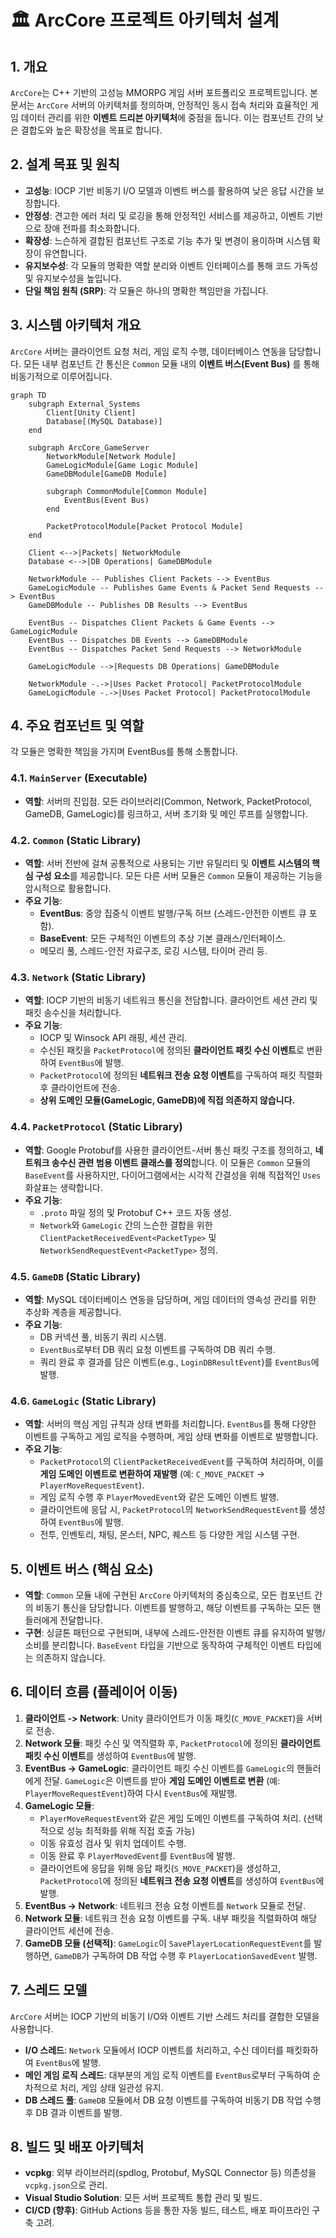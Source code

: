 # 🏛️ ArcCore 프로젝트 아키텍처 설계

## 1. 개요

`ArcCore`는 C++ 기반의 고성능 MMORPG 게임 서버 포트폴리오 프로젝트입니다. 본 문서는 `ArcCore` 서버의 아키텍처를 정의하며, 안정적인 동시 접속 처리와 효율적인 게임 데이터 관리를 위한 **이벤트 드리븐 아키텍처**에 중점을 둡니다. 이는 컴포넌트 간의 낮은 결합도와 높은 확장성을 목표로 합니다.

## 2. 설계 목표 및 원칙

* **고성능**: IOCP 기반 비동기 I/O 모델과 이벤트 버스를 활용하여 낮은 응답 시간을 보장합니다.
* **안정성**: 견고한 에러 처리 및 로깅을 통해 안정적인 서비스를 제공하고, 이벤트 기반으로 장애 전파를 최소화합니다.
* **확장성**: 느슨하게 결합된 컴포넌트 구조로 기능 추가 및 변경이 용이하며 시스템 확장이 유연합니다.
* **유지보수성**: 각 모듈의 명확한 역할 분리와 이벤트 인터페이스를 통해 코드 가독성 및 유지보수성을 높입니다.
* **단일 책임 원칙 (SRP)**: 각 모듈은 하나의 명확한 책임만을 가집니다.

## 3. 시스템 아키텍처 개요

`ArcCore` 서버는 클라이언트 요청 처리, 게임 로직 수행, 데이터베이스 연동을 담당합니다. 모든 내부 컴포넌트 간 통신은 `Common` 모듈 내의 **이벤트 버스(Event Bus)** 를 통해 비동기적으로 이루어집니다.

```mermaid
graph TD
    subgraph External_Systems
        Client[Unity Client]
        Database[(MySQL Database)]
    end

    subgraph ArcCore_GameServer
        NetworkModule[Network Module]
        GameLogicModule[Game Logic Module]
        GameDBModule[GameDB Module]

        subgraph CommonModule[Common Module]
            EventBus(Event Bus)
        end

        PacketProtocolModule[Packet Protocol Module]
    end

    Client <-->|Packets| NetworkModule
    Database <-->|DB Operations| GameDBModule

    NetworkModule -- Publishes Client Packets --> EventBus
    GameLogicModule -- Publishes Game Events & Packet Send Requests --> EventBus
    GameDBModule -- Publishes DB Results --> EventBus

    EventBus -- Dispatches Client Packets & Game Events --> GameLogicModule
    EventBus -- Dispatches DB Events --> GameDBModule
    EventBus -- Dispatches Packet Send Requests --> NetworkModule

    GameLogicModule -->|Requests DB Operations| GameDBModule

    NetworkModule -.->|Uses Packet Protocol| PacketProtocolModule
    GameLogicModule -.->|Uses Packet Protocol| PacketProtocolModule
```

## 4. 주요 컴포넌트 및 역할

각 모듈은 명확한 책임을 가지며 EventBus를 통해 소통합니다.

### 4.1. `MainServer` (Executable)

* **역할**: 서버의 진입점. 모든 라이브러리(Common, Network, PacketProtocol, GameDB, GameLogic)를 링크하고, 서버 초기화 및 메인 루프를 실행합니다.

### 4.2. `Common` (Static Library)

* **역할**: 서버 전반에 걸쳐 공통적으로 사용되는 기반 유틸리티 및 **이벤트 시스템의 핵심 구성 요소**를 제공합니다. 모든 다른 서버 모듈은 `Common` 모듈이 제공하는 기능을 암시적으로 활용합니다.
* **주요 기능**:
    * **EventBus**: 중앙 집중식 이벤트 발행/구독 허브 (스레드-안전한 이벤트 큐 포함).
    * **BaseEvent**: 모든 구체적인 이벤트의 추상 기본 클래스/인터페이스.
    * 메모리 풀, 스레드-안전 자료구조, 로깅 시스템, 타이머 관리 등.

### 4.3. `Network` (Static Library)

* **역할**: IOCP 기반의 비동기 네트워크 통신을 전담합니다. 클라이언트 세션 관리 및 패킷 송수신을 처리합니다.
* **주요 기능**:
    * IOCP 및 Winsock API 래핑, 세션 관리.
    * 수신된 패킷을 `PacketProtocol`에 정의된 **클라이언트 패킷 수신 이벤트**로 변환하여 `EventBus`에 발행.
    * `PacketProtocol`에 정의된 **네트워크 전송 요청 이벤트**를 구독하여 패킷 직렬화 후 클라이언트에 전송.
    * **상위 도메인 모듈(GameLogic, GameDB)에 직접 의존하지 않습니다.**

### 4.4. `PacketProtocol` (Static Library)

* **역할**: Google Protobuf를 사용한 클라이언트-서버 통신 패킷 구조를 정의하고, **네트워크 송수신 관련 범용 이벤트 클래스를 정의**합니다. 이 모듈은 `Common` 모듈의 `BaseEvent`를 사용하지만, 다이어그램에서는 시각적 간결성을 위해 직접적인 `Uses` 화살표는 생략합니다.
* **주요 기능**:
    * `.proto` 파일 정의 및 Protobuf C++ 코드 자동 생성.
    * `Network`와 `GameLogic` 간의 느슨한 결합을 위한 `ClientPacketReceivedEvent<PacketType>` 및 `NetworkSendRequestEvent<PacketType>` 정의.

### 4.5. `GameDB` (Static Library)

* **역할**: MySQL 데이터베이스 연동을 담당하며, 게임 데이터의 영속성 관리를 위한 추상화 계층을 제공합니다.
* **주요 기능**:
    * DB 커넥션 풀, 비동기 쿼리 시스템.
    * `EventBus`로부터 DB 쿼리 요청 이벤트를 구독하여 DB 쿼리 수행.
    * 쿼리 완료 후 결과를 담은 이벤트(e.g., `LoginDBResultEvent`)를 `EventBus`에 발행.

### 4.6. `GameLogic` (Static Library)

* **역할**: 서버의 핵심 게임 규칙과 상태 변화를 처리합니다. `EventBus`를 통해 다양한 이벤트를 구독하고 게임 로직을 수행하며, 게임 상태 변화를 이벤트로 발행합니다.
* **주요 기능**:
    * `PacketProtocol`의 `ClientPacketReceivedEvent`를 구독하여 처리하며, 이를 **게임 도메인 이벤트로 변환하여 재발행** (예: `C_MOVE_PACKET` -> `PlayerMoveRequestEvent`).
    * 게임 로직 수행 후 `PlayerMovedEvent`와 같은 도메인 이벤트 발행.
    * 클라이언트에 응답 시, `PacketProtocol`의 `NetworkSendRequestEvent`를 생성하여 `EventBus`에 발행.
    * 전투, 인벤토리, 채팅, 몬스터, NPC, 퀘스트 등 다양한 게임 시스템 구현.

## 5. 이벤트 버스 (핵심 요소)

* **역할**: `Common` 모듈 내에 구현된 `ArcCore` 아키텍처의 중심축으로, 모든 컴포넌트 간의 비동기 통신을 담당합니다. 이벤트를 발행하고, 해당 이벤트를 구독하는 모든 핸들러에게 전달합니다.
* **구현**: 싱글톤 패턴으로 구현되며, 내부에 스레드-안전한 이벤트 큐를 유지하여 발행/소비를 분리합니다. `BaseEvent` 타입을 기반으로 동작하여 구체적인 이벤트 타입에는 의존하지 않습니다.

## 6. 데이터 흐름 (플레이어 이동)

1.  **클라이언트 -> Network**: Unity 클라이언트가 이동 패킷(`C_MOVE_PACKET`)을 서버로 전송.
2.  **Network 모듈**: 패킷 수신 및 역직렬화 후, `PacketProtocol`에 정의된 **클라이언트 패킷 수신 이벤트**를 생성하여 `EventBus`에 발행.
3.  **EventBus -> GameLogic**: 클라이언트 패킷 수신 이벤트를 `GameLogic`의 핸들러에게 전달. `GameLogic`은 이벤트를 받아 **게임 도메인 이벤트로 변환** (예: `PlayerMoveRequestEvent`)하여 다시 `EventBus`에 재발행.
4.  **GameLogic 모듈**:
    * `PlayerMoveRequestEvent`와 같은 게임 도메인 이벤트를 구독하여 처리. (선택적으로 성능 최적화를 위해 직접 호출 가능)
    * 이동 유효성 검사 및 위치 업데이트 수행.
    * 이동 완료 후 `PlayerMovedEvent`를 `EventBus`에 발행.
    * 클라이언트에 응답을 위해 응답 패킷(`S_MOVE_PACKET`)을 생성하고, `PacketProtocol`에 정의된 **네트워크 전송 요청 이벤트**를 생성하여 `EventBus`에 발행.
5.  **EventBus -> Network**: 네트워크 전송 요청 이벤트를 `Network` 모듈로 전달.
6.  **Network 모듈**: 네트워크 전송 요청 이벤트를 구독. 내부 패킷을 직렬화하여 해당 클라이언트 세션에 전송.
7.  **GameDB 모듈 (선택적)**: `GameLogic`이 `SavePlayerLocationRequestEvent`를 발행하면, `GameDB`가 구독하여 DB 작업 수행 후 `PlayerLocationSavedEvent` 발행.

## 7. 스레드 모델

`ArcCore` 서버는 IOCP 기반의 비동기 I/O와 이벤트 기반 스레드 처리를 결합한 모델을 사용합니다.

* **I/O 스레드**: `Network` 모듈에서 IOCP 이벤트를 처리하고, 수신 데이터를 패킷화하여 `EventBus`에 발행.
* **메인 게임 로직 스레드**: 대부분의 게임 로직 이벤트를 `EventBus`로부터 구독하여 순차적으로 처리, 게임 상태 일관성 유지.
* **DB 스레드 풀**: `GameDB` 모듈에서 DB 요청 이벤트를 구독하여 비동기 DB 작업 수행 후 DB 결과 이벤트를 발행.

## 8. 빌드 및 배포 아키텍처

* **vcpkg**: 외부 라이브러리(spdlog, Protobuf, MySQL Connector 등) 의존성을 `vcpkg.json`으로 관리.
* **Visual Studio Solution**: 모든 서버 프로젝트 통합 관리 및 빌드.
* **CI/CD (향후)**: GitHub Actions 등을 통한 자동 빌드, 테스트, 배포 파이프라인 구축 고려.